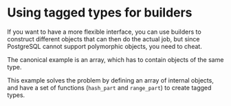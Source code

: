 # Using tagged types for builders

If you want to have a more flexible interface, you can use builders to
construct different objects that can then do the actual job, but since
PostgreSQL cannot support polymorphic objects, you need to cheat.

The canonical example is an array, which has to contain objects of the
same type.

This example solves the problem by defining an array of internal
objects, and have a set of functions (`hash_part` and `range_part`) to
create tagged types.




